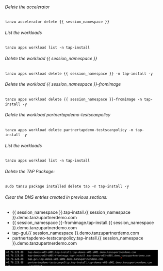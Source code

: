 ###### Delete the accelerator 

```execute
tanzu accelerator delete {{ session_namespace }}
```

###### List the workloads

```execute
tanzu apps workload list -n tap-install
```

###### Delete the workload {{ session_namespace }}

```execute
tanzu apps workload delete {{ session_namespace }} -n tap-install -y
```

###### Delete the workload {{ session_namespace }}-fromimage

```execute
tanzu apps workload delete {{ session_namespace }}-fromimage -n tap-install -y
```

###### Delete the workload partnertapdemo-testscanpolicy

```execute
tanzu apps workload delete partnertapdemo-testscanpolicy -n tap-install -y
```

###### List the workloads

```execute
tanzu apps workload list -n tap-install
```

###### Delete the TAP Package: 

```execute
sudo tanzu package installed delete tap -n tap-install -y
```

###### Clear the DNS entries created in previous sections: 

-   {{ session_namespace }}.tap-install.{{ session_namespace }}.demo.tanzupartnerdemo.com
-   {{ session_namespace }}-fromimage.tap-install.{{ session_namespace }}.demo.tanzupartnerdemo.com
-   tap-gui.{{ session_namespace }}.demo.tanzupartnerdemo.com
-   partnertapdemo-testscanpolicy.tap-install.{{ session_namespace }}.demo.tanzupartnerdemo.com

![Local host](images/local-hosts.png)
